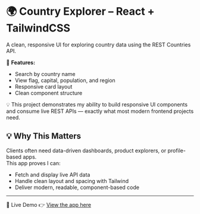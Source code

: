 # 🌍 Country Explorer – React + TailwindCSS

A clean, responsive UI for exploring country data using the REST Countries API.

📌 **Features:**
- Search by country name  
- View flag, capital, population, and region  
- Responsive card layout  
- Clean component structure

💡 This project demonstrates my ability to build responsive UI components and consume live REST APIs — exactly what most modern frontend projects need.

## 💡 Why This Matters

Clients often need data-driven dashboards, product explorers, or profile-based apps.  
This app proves I can:
- Fetch and display live API data
- Handle clean layout and spacing with Tailwind
- Deliver modern, readable, component-based code

---

🔗 Live Demo
👉 [View the app here](https://my-country-app-three.vercel.app)


